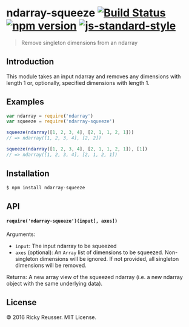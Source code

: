 # ndarray-squeeze [![Build Status](https://travis-ci.org/scijs/ndarray-squeeze.svg)](https://travis-ci.org/scijs/ndarray-squeeze) [![npm version](https://badge.fury.io/js/ndarray-squeeze.svg)](https://badge.fury.io/js/ndarray-squeeze) [![js-standard-style](https://img.shields.io/badge/code%20style-standard-brightgreen.svg)](http://standardjs.com/)

> Remove singleton dimensions from an ndarray

## Introduction

This module takes an input ndarray and removes any dimensions with length 1 or, optionally, specified dimensions with length 1.

## Examples

```javascript
var ndarray = require('ndarray')
var squeeze = require('ndarray-squeeze')

squeeze(ndarray([1, 2, 3, 4], [2, 1, 1, 2, 1]))
// => ndarray([1, 2, 3, 4], [2, 2])

squeeze(ndarray([1, 2, 3, 4], [2, 1, 1, 2, 1]), [1])
// => ndarray([1, 2, 3, 4], [2, 1, 2, 1])
```

## Installation

```javascript
$ npm install ndarray-squeeze
```

## API

#### `require('ndarray-squeeze')(input[, axes])`

Arguments:
- `input`: The input ndarray to be squeezed
- `axes` (optional):  An `Array` list of dimensions to be squeezed. Non-singleton dimensions will be ignored. If not provided, all singleton dimensions will be removed.

Returns:
A new array view of the squeezed ndarray (i.e. a new ndarray object with the same underlying data).


## License
&copy; 2016 Ricky Reusser. MIT License.
